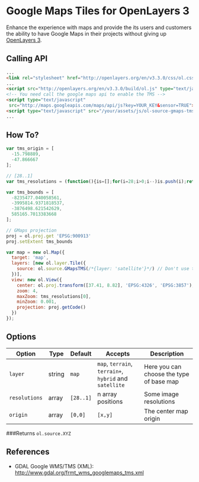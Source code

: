 Google Maps Tiles for OpenLayers 3
==================================

Enhance the experience with maps and provide the its users and customers the ability to have Google Maps in their projects without giving up [OpenLayers 3](https://github.com/openlayers/ol3).

Calling API
-----------

```html
...
<link rel="stylesheet" href="http://openlayers.org/en/v3.3.0/css/ol.css" type="text/css">
...
<script src="http://openlayers.org/en/v3.3.0/build/ol.js" type="text/javascript"></script>
<!-- You need call the google maps api to enable the TMS -->
<script type="text/javascript"
 src="http://maps.googleapis.com/maps/api/js?key=YOUR_KEY&sensor=TRUE"></script>
<script type="text/javascript" src="/your/assets/js/ol-source-gmaps-tms.min.js"></script>
...
```

How To?
-------

```javascript
var tms_origin = [
  -15.798889,
  -47.866667
];

// [28..1]
var tms_resolutions = (function(){is=[];for(i=28;i>0;i--)is.push(i);return is;})();

var tms_bounds = [
  -8235477.040058561,
  -3995814.9371818537,
  -3876498.621542629,
  585165.7013383668
];

// GMaps projection
proj = ol.proj.get 'EPSG:900913'
proj.setExtent tms_bounds

var map = new ol.Map({
  target: 'map',
  layers: [new ol.layer.Tile({
    source: ol.source.GMapsTMS(/*{layer: 'satellite'}*/) // Don't use the new key, its not a object
  })],
  view: new ol.View({
    center: ol.proj.transform([37.41, 8.82], 'EPSG:4326', 'EPSG:3857'),
    zoom: 4,
    maxZoom: tms_resolutions[0],
    minZoom: 0.001,
    projection: proj.getCode()
  })
});
```

Options
-------

| Option        | Type   | Default   | Accepts                                                | Description                              |
|---------------|--------|-----------|--------------------------------------------------------|------------------------------------------|
| `layer`       | string | `map`     | `map`, `terrain`, `terrain+`, `hybrid` and `satellite` | Here you can choose the type of base map |
| `resolutions` | array  | `[28..1]` | n array positions                                      | Some image resolutions                   |
| `origin`      | array  | `[0,0]`   | `[x,y]`                                                | The center map origin                    |

###Returns `ol.source.XYZ`

References
----------

* GDAL Google WMS/TMS (XML): http://www.gdal.org/frmt_wms_googlemaps_tms.xml
